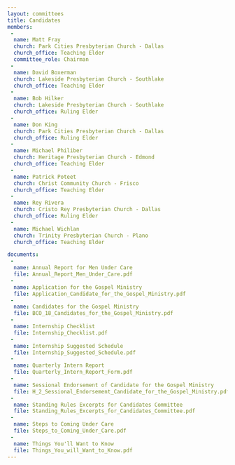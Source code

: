 ```yaml
---
layout: committees
title: Candidates
members:
 -
  name: Matt Fray
  church: Park Cities Presbyterian Church - Dallas
  church_office: Teaching Elder
  committee_role: Chairman
 -
  name: David Boxerman
  church: Lakeside Presbyterian Church - Southlake
  church_office: Teaching Elder
 -
  name: Bob Hilker
  church: Lakeside Presbyterian Church - Southlake
  church_office: Ruling Elder
 -
  name: Don King
  church: Park Cities Presbyterian Church - Dallas
  church_office: Ruling Elder
 -
  name: Michael Philiber
  church: Heritage Presbyterian Church - Edmond
  church_office: Teaching Elder
 -
  name: Patrick Poteet
  church: Christ Community Church - Frisco
  church_office: Teaching Elder
 -
  name: Rey Rivera
  church: Cristo Rey Presbyterian Church - Dallas
  church_office: Ruling Elder
 -
  name: Michael Wichlan
  church: Trinity Presbyterian Church - Plano
  church_office: Teaching Elder

documents:
 -
  name: Annual Report for Men Under Care
  file: Annual_Report_Men_Under_Care.pdf
 -
  name: Application for the Gospel Ministry
  file: Application_Candidate_for_the_Gospel_Ministry.pdf
 -
  name: Candidates for the Gospel Ministry
  file: BCO_18_Candidates_for_the_Gospel_Ministry.pdf
 -
  name: Internship Checklist
  file: Internship_Checklist.pdf
 -
  name: Internship Suggested Schedule
  file: Internship_Suggested_Schedule.pdf
 -
  name: Quarterly Intern Report
  file: Quarterly_Intern_Report_Form.pdf
 -
  name: Sessional Endorsement of Candidate for the Gospel Ministry
  file: H_2_Sessional_Endorsement_Candidate_for_the_Gospel_Ministry.pdf
 -
  name: Standing Rules Excerpts for Candidates Committee
  file: Standing_Rules_Excerpts_for_Candidates_Committee.pdf
 -
  name: Steps to Coming Under Care
  file: Steps_to_Coming_Under_Care.pdf
 -
  name: Things You'll Want to Know
  file: Things_You_will_Want_to_Know.pdf
---
```

